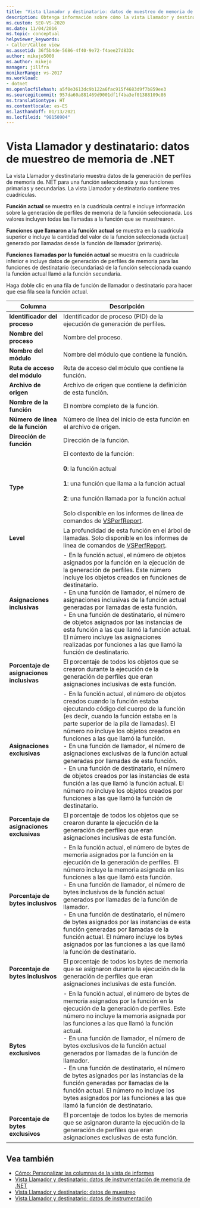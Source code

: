 ```yaml
---
title: 'Vista Llamador y destinatario: datos de muestreo de memoria de .NET | Microsoft Docs'
description: Obtenga información sobre cómo la vista Llamador y destinatario permite visualizar los datos del muestreo de memoria de. NET para una función seleccionada, y sus funciones primarias y secundarias en el Explorador de rendimiento.
ms.custom: SEO-VS-2020
ms.date: 11/04/2016
ms.topic: conceptual
helpviewer_keywords:
- Caller/Callee view
ms.assetid: 36f5b4de-5686-4f40-9e72-f4aee27d833c
author: mikejo5000
ms.author: mikejo
manager: jillfra
monikerRange: vs-2017
ms.workload:
- dotnet
ms.openlocfilehash: a5f0e3613dc9b122a6fac915f4683d9f7b859ee3
ms.sourcegitcommit: 957da60a881469d9001df1f4ba3ef01388109c86
ms.translationtype: HT
ms.contentlocale: es-ES
ms.lasthandoff: 01/13/2021
ms.locfileid: "98150904"
---
```

# <a name="callercallee-view---net-memory-sampling-data"></a>Vista Llamador y destinatario: datos de muestreo de memoria de .NET
La vista Llamador y destinatario muestra datos de la generación de perfiles de memoria de. NET para una función seleccionada y sus funciones primarias y secundarias. La vista Llamador y destinatario contiene tres cuadrículas.

 **Función actual** se muestra en la cuadrícula central e incluye información sobre la generación de perfiles de memoria de la función seleccionada. Los valores incluyen todas las llamadas a la función que se muestrearon.

 **Funciones que llamaron a la función actual** se muestra en la cuadrícula superior e incluye la cantidad del valor de la función seleccionada (actual) generado por llamadas desde la función de llamador (primaria).

 **Funciones llamadas por la función actual** se muestra en la cuadrícula inferior e incluye datos de generación de perfiles de memoria para las funciones de destinatario (secundarias) de la función seleccionada cuando la función actual llamó a la función secundaria.

 Haga doble clic en una fila de función de llamador o destinatario para hacer que esa fila sea la función actual.

|Columna|Descripción|
|------------|-----------------|
|**Identificador del proceso**|Identificador de proceso (PID) de la ejecución de generación de perfiles.|
|**Nombre del proceso**|Nombre del proceso.|
|**Nombre del módulo**|Nombre del módulo que contiene la función.|
|**Ruta de acceso del módulo**|Ruta de acceso del módulo que contiene la función.|
|**Archivo de origen**|Archivo de origen que contiene la definición de esta función.|
|**Nombre de la función**|El nombre completo de la función.|
|**Número de línea de la función**|Número de línea del inicio de esta función en el archivo de origen.|
|**Dirección de función**|Dirección de la función.|
|**Type**|El contexto de la función:<br /><br /> **0**: la función actual<br /><br /> **1**: una función que llama a la función actual<br /><br /> **2**: una función llamada por la función actual<br /><br /> Solo disponible en los informes de línea de comandos de [VSPerfReport](../profiling/vsperfreport.md).|
|**Level**|La profundidad de esta función en el árbol de llamadas. Solo disponible en los informes de línea de comandos de [VSPerfReport](../profiling/vsperfreport.md).|
|**Asignaciones inclusivas**|-   En la función actual, el número de objetos asignados por la función en la ejecución de la generación de perfiles. Este número incluye los objetos creados en funciones de destinatario.<br />-   En una función de llamador, el número de asignaciones inclusivas de la función actual generadas por llamadas de esta función.<br />-   En una función de destinatario, el número de objetos asignados por las instancias de esta función a las que llamó la función actual. El número incluye las asignaciones realizadas por funciones a las que llamó la función de destinatario.|
|**Porcentaje de asignaciones inclusivas**|El porcentaje de todos los objetos que se crearon durante la ejecución de la generación de perfiles que eran asignaciones inclusivas de esta función.|
|**Asignaciones exclusivas**|-   En la función actual, el número de objetos creados cuando la función estaba ejecutando código del cuerpo de la función (es decir, cuando la función estaba en la parte superior de la pila de llamadas). El número no incluye los objetos creados en funciones a las que llamó la función.<br />-   En una función de llamador, el número de asignaciones exclusivas de la función actual generadas por llamadas de esta función.<br />-   En una función de destinatario, el número de objetos creados por las instancias de esta función a las que llamó la función actual. El número no incluye los objetos creados por funciones a las que llamó la función de destinatario.|
|**Porcentaje de asignaciones exclusivas**|El porcentaje de todos los objetos que se crearon durante la ejecución de la generación de perfiles que eran asignaciones inclusivas de esta función.|
|**Porcentaje de bytes inclusivos**|-   En la función actual, el número de bytes de memoria asignados por la función en la ejecución de la generación de perfiles. El número incluye la memoria asignada en las funciones a las que llamó esta función.<br />-   En una función de llamador, el número de bytes inclusivos de la función actual generados por llamadas de la función de llamador.<br />-   En una función de destinatario, el número de bytes asignados por las instancias de esta función generadas por llamadas de la función actual. El número incluye los bytes asignados por las funciones a las que llamó la función de destinatario.|
|**Porcentaje de bytes inclusivos**|El porcentaje de todos los bytes de memoria que se asignaron durante la ejecución de la generación de perfiles que eran asignaciones inclusivas de esta función.|
|**Bytes exclusivos**|-   En la función actual, el número de bytes de memoria asignados por la función en la ejecución de la generación de perfiles. Este número no incluye la memoria asignada por las funciones a las que llamó la función actual.<br />-   En una función de llamador, el número de bytes exclusivos de la función actual generados por llamadas de la función de llamador.<br />-   En una función de destinatario, el número de bytes asignados por las instancias de la función generadas por llamadas de la función actual. El número no incluye los bytes asignados por las funciones a las que llamó la función de destinatario.|
|**Porcentaje de bytes exclusivos**|El porcentaje de todos los bytes de memoria que se asignaron durante la ejecución de la generación de perfiles que eran asignaciones exclusivas de esta función.|

## <a name="see-also"></a>Vea también
- [Cómo: Personalizar las columnas de la vista de informes](../profiling/how-to-customize-report-view-columns.md)
- [Vista Llamador y destinatario: datos de instrumentación de memoria de .NET](../profiling/caller-callee-view-net-memory-instrumentation-data.md)
- [Vista Llamador y destinatario: datos de muestreo](../profiling/caller-callee-view-sampling-data.md)
- [Vista Llamador y destinatario: datos de instrumentación](../profiling/caller-callee-view-instrumentation-data.md)
